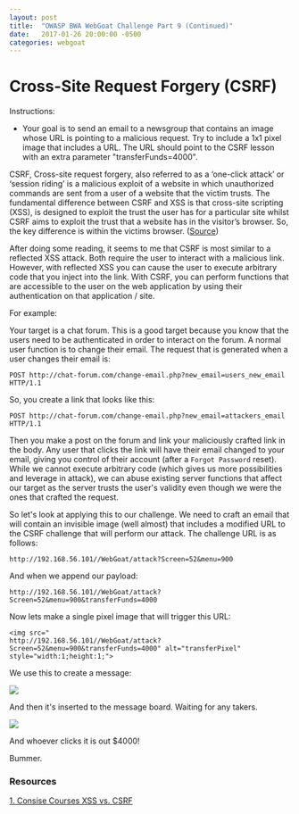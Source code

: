 ```yaml
---
layout: post
title:  "OWASP BWA WebGoat Challenge Part 9 (Continued)"
date:   2017-01-26 20:00:00 -0500
categories: webgoat
---
```

# Cross-Site Request Forgery (CSRF)
Instructions:

- Your goal is to send an email to a newsgroup that contains an image whose URL is pointing to a malicious request. Try to include a 1x1 pixel image that includes a URL. The URL should point to the CSRF lesson with an extra parameter "transferFunds=4000".

CSRF, Cross-site request forgery, also referred to as a ‘one-click attack’ or ‘session riding’ is a malicious exploit of a website in which unauthorized commands are sent from a user of a website that the victim trusts. The fundamental difference between CSRF and XSS is that cross-site scripting (XSS), is designed to exploit the trust the user has for a particular site whilst CSRF aims to exploit the trust that a website has in the visitor’s browser. So, the key difference is within the victims browser. ([Source][csrf-xss])

After doing some reading, it seems to me that CSRF is most similar to a reflected XSS attack. Both require the user to interact with a malicious link. However, with reflected XSS you can cause the user to execute arbitrary code that you inject into the link. With CSRF, you can perform functions that are accessible to the user on the web application by using their authentication on that application / site.

For example:

Your target is a chat forum. This is a good target because you know that the users need to be authenticated in order to interact on the forum. A normal user function is to change their email. The request that is generated when a user changes their email is:

```
POST http://chat-forum.com/change-email.php?new_email=users_new_email HTTP/1.1
```

So, you create a link that looks like this:

```
POST http://chat-forum.com/change-email.php?new_email=attackers_email HTTP/1.1
```

Then you make a post on the forum and link your maliciously crafted link in the body. Any user that clicks the link will have their email changed to your email, giving you control of their account (after a ```Forgot Password``` reset). While we cannot execute arbitrary code (which gives us more possibilities and leverage in attack), we can abuse existing server functions that affect our target as the server trusts the user's validity even though we were the ones that crafted the request.

So let's look at applying this to our challenge. We need to craft an email that will contain an invisible image (well almost) that includes a modified URL to the CSRF challenge that will perform our attack. The challenge URL is as follows:

```
http://192.168.56.101//WebGoat/attack?Screen=52&menu=900
```

And when we append our payload:

```
http://192.168.56.101//WebGoat/attack?Screen=52&menu=900&transferFunds=4000
```

Now lets make a single pixel image that will trigger this URL:

```
<img src="
http://192.168.56.101//WebGoat/attack?Screen=52&menu=900&transferFunds=4000" alt="transferPixel" style="width:1;height:1;"> 
```

We use this to create a message:

<img src="{{ site.baseurl }}/images/2017-01-26-webgoat_part_9_continued/csrf-message.jpg">

And then it's inserted to the message board. Waiting for any takers. 

<img src="{{ site.baseurl }}/images/2017-01-26-webgoat_part_9_continued/csrf-message-click.jpg">

And whoever clicks it is out $4000!

Bummer.


### Resources

[1. Consise Courses XSS vs. CSRF][csrf-xss]

[csrf-xss]:https://www.concise-courses.com/security/xss-csrf-html5/